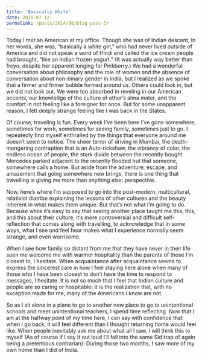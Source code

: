 ```yaml
---
title: 'Basically White'
date: 2015-07-12
permalink: /posts/2014/08/blog-post-3/
---
```


Today I met an American at my office. Though she was of Indian descent, in her words, she was, “basically a white girl,” who had never lived outside of America and did not speak a word of Hindi and called the ice cream people had brought, “like an Indian frozen yogurt.” (It was actually way better than froyo, despite her apparent longing for Pinkberry.) We had a wonderful conversation about philosophy and the role of women and the absence of conversation about non-binary gender in India,
but I realized as we spoke that a firmer and firmer bubble formed around us. Others could look in, but we did not look out. We were too absorbed in reveling in our American accents, our knowledge of the culture of other’s alma mater, and the comfort in not feeling like a foreigner for once. But for some unapparent reason, I felt deeply strange feeling like I was back in the States.

Of course, traveling is fun. Every week I’ve been here I’ve gone somewhere, sometimes for work, sometimes for seeing family, sometimes just to go. I repeatedly find myself enthralled by the things that everyone around me doesn’t seem to notice. The sheer terror of driving in Mumbai, the death-mongering contraption that is an Auto-rickshaw, the vibrancy of color, the endless ocean of people, the stark divide between the recently bought Mercedes parked adjacent to the recently flooded hut
that someone, somewhere calls a home. But aside from the adventure, escape, and amazement that going somewhere new brings, there is one thing that travelling is giving me more than anything else: perspective.

Now, here’s where I’m supposed to go into the post-modern, multicultural, relativist diatribe explaining the lessons of other cultures and the beauty inherent in what makes them unique. But that’s not what I’m going to do. Because while it’s easy to say that seeing another place taught me this, this, and this about their culture, it’s more controversial and difficult self-reflection that comes along with travelling, to acknowledge that in some ways, what I see and feel hear makes
what I experience normally seem strange, and even worrisome.

When I see how family so distant from me that they have never in their life seen me welcome me with warmer hospitality than the parents of those I’m closest to, I hesitate. When acquaintance after acquaintance seems to express the sincerest care in how I feel staying here alone when many of those who I have been closest to don’t have the time to respond to messages, I hesitate. It is not so much that I feel that Indian culture and people are so caring or hospitable; it is the realization
that, with no exception made for me, many of the Americans I know are not.

So as I sit alone in a plane to go to another new place to go to unintentional schools and meet unintentional teachers, I spend time reflecting. Now that I am at the halfway point of my time here, I can say with confidence that when I go back, it will feel different than I thought returning home would feel like. When people inevitably ask me about what all I saw, I will think this to myself (As of course if I say it out loud I’ll fall into the same Sid trap of again being a pretentious
contrarian): During those two months, I saw more of my own home than I did of India.
